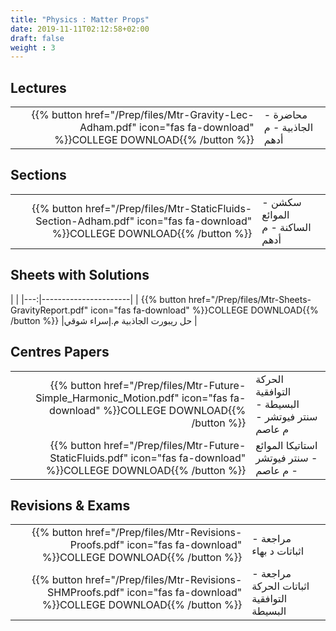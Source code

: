 ```yaml
---
title: "Physics : Matter Props"
date: 2019-11-11T02:12:58+02:00
draft: false
weight : 3
---
```



## Lectures



|  | |
|---:|----------------------|
| {{% button href="/Prep/files/Mtr-Gravity-Lec-Adham.pdf" icon="fas fa-download" %}}COLLEGE DOWNLOAD{{% /button %}} | محاضرة - الجاذبية - م أدهم




## Sections

|  | |
|---:|----------------------|
| {{% button href="/Prep/files/Mtr-StaticFluids-Section-Adham.pdf" icon="fas fa-download" %}}COLLEGE DOWNLOAD{{% /button %}} | سكشن - الموائع الساكنة - م أدهم   |

## Sheets with Solutions

  | |
|---:|----------------------|
| {{% button href="/Prep/files/Mtr-Sheets-GravityReport.pdf" icon="fas fa-download" %}}COLLEGE DOWNLOAD{{% /button %}} |حل ريبورت الجاذبية م.إسراء شوقي |

## Centres Papers 

|  | |
|---:|----------------------|
| {{% button href="/Prep/files/Mtr-Future-Simple_Harmonic_Motion.pdf" icon="fas fa-download" %}}COLLEGE DOWNLOAD{{% /button %}} | الحركة التوافقية البسيطة - سنتر فيوتشر - م عاصم    |
| {{% button href="/Prep/files/Mtr-Future-StaticFluids.pdf" icon="fas fa-download" %}}COLLEGE DOWNLOAD{{% /button %}} | استاتيكا الموائع - سنتر فيوتشر - م عاصم    |

## Revisions & Exams

|  | |
|---:|----------------------|
| {{% button href="/Prep/files/Mtr-Revisions-Proofs.pdf" icon="fas fa-download" %}}COLLEGE DOWNLOAD{{% /button %}} | مراجعة - اثباتات د بهاء    |
| {{% button href="/Prep/files/Mtr-Revisions-SHMProofs.pdf" icon="fas fa-download" %}}COLLEGE DOWNLOAD{{% /button %}} | مراجعة - اثباتات الحركة التوافقية البسيطة    |
